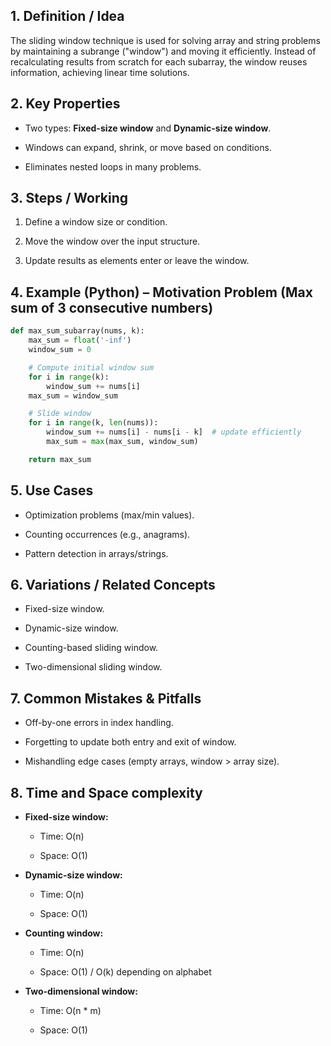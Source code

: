 ## 1. Definition / Idea

The sliding window technique is used for solving array and string problems by maintaining a subrange ("window") and moving it efficiently. Instead of recalculating results from scratch for each subarray, the window reuses information, achieving linear time solutions.

## 2. Key Properties

- Two types: **Fixed-size window** and **Dynamic-size window**.
    
- Windows can expand, shrink, or move based on conditions.
    
- Eliminates nested loops in many problems.
    

## 3. Steps / Working

1. Define a window size or condition.
    
2. Move the window over the input structure.
    
3. Update results as elements enter or leave the window.
    

## 4. Example (Python) – Motivation Problem (Max sum of 3 consecutive numbers)

```python
def max_sum_subarray(nums, k):
    max_sum = float('-inf')
    window_sum = 0

    # Compute initial window sum
    for i in range(k):
        window_sum += nums[i]
    max_sum = window_sum

    # Slide window
    for i in range(k, len(nums)):
        window_sum += nums[i] - nums[i - k]  # update efficiently
        max_sum = max(max_sum, window_sum)

    return max_sum
```

## 5. Use Cases

- Optimization problems (max/min values).
    
- Counting occurrences (e.g., anagrams).
    
- Pattern detection in arrays/strings.

## 6. Variations / Related Concepts

- Fixed-size window.
    
- Dynamic-size window.
    
- Counting-based sliding window.
    
- Two-dimensional sliding window.

## 7. Common Mistakes & Pitfalls

- Off-by-one errors in index handling.
    
- Forgetting to update both entry and exit of window.
    
- Mishandling edge cases (empty arrays, window > array size).
## 8. Time and Space complexity

- **Fixed-size window:**
    
    - Time: O(n)
        
    - Space: O(1)
        
- **Dynamic-size window:**
    
    - Time: O(n)
        
    - Space: O(1)
        
- **Counting window:**
    
    - Time: O(n)
        
    - Space: O(1) / O(k) depending on alphabet
        
- **Two-dimensional window:**
    
    - Time: O(n * m)
        
    - Space: O(1)
        

